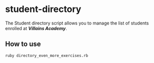 # student-directory

The Student directory script allows you to manage the list of students enrolled at **_Villains Academy_**.

## How to use

```shell
ruby directory_even_more_exercises.rb
```